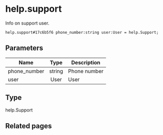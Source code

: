 # help.support
Info on support user.

```
help.support#17c6b5f6 phone_number:string user:User = help.Support;
```

## Parameters
| Name | Type | Description |
| ---- | :----: | ----------- |
| phone_number | string | Phone number |
| user | User | User |


## Type
help.Support

## Related pages
